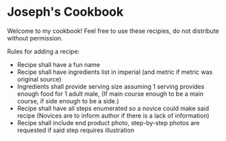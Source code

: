 # Joseph's Cookbook

Welcome to my cookbook! Feel free to use these recipies, do not distribute without permission.

Rules for adding a recipe:
- Recipe shall have a fun name
- Recipe shall have ingredients list in imperial (and metric if metric was original source)
- Ingredients shall provide serving size assuming 1 serving provides enough food for 1 adult male, (If main course enough to be a main course, if side enough to be a side.)
- Recipe shall have all steps enumerated so a novice could make said recipe (Novices are to inform author if there is a lack of information)
- Recipe shall include end product photo, step-by-step photos are requested if said step requires illustration
